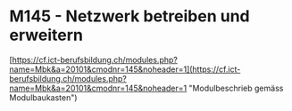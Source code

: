 # M145 - Netzwerk betreiben und erweitern

[https://cf.ict-berufsbildung.ch/modules.php?name=Mbk&a=20101&cmodnr=145&noheader=1](https://cf.ict-berufsbildung.ch/modules.php?name=Mbk&a=20101&cmodnr=145&noheader=1 "Modulbeschrieb gemäss Modulbaukasten")

